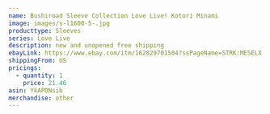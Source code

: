 ```yaml
---
name: Bushiroad Sleeve Collection Love Live! Kotori Minami
image: images/s-l1600-5-.jpg
producttype: Sleeves
series: Love Live
description: new and unopened free shipping
ebayLink: https://www.ebay.com/itm/162829701504?ssPageName=STRK:MESELX:IT&_trksid=p3984.m1555.l2649
shippingFrom: US
pricings:
  - quantity: 1
    price: 21.46
asin: YkAPDNsib
merchandise: other
---
```

